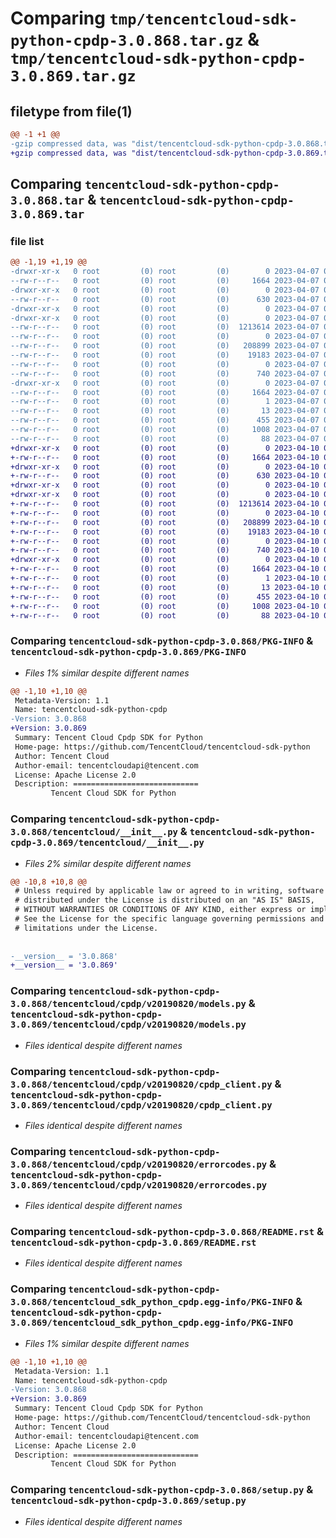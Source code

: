 # Comparing `tmp/tencentcloud-sdk-python-cpdp-3.0.868.tar.gz` & `tmp/tencentcloud-sdk-python-cpdp-3.0.869.tar.gz`

## filetype from file(1)

```diff
@@ -1 +1 @@
-gzip compressed data, was "dist/tencentcloud-sdk-python-cpdp-3.0.868.tar", last modified: Fri Apr  7 00:25:35 2023, max compression
+gzip compressed data, was "dist/tencentcloud-sdk-python-cpdp-3.0.869.tar", last modified: Mon Apr 10 02:59:24 2023, max compression
```

## Comparing `tencentcloud-sdk-python-cpdp-3.0.868.tar` & `tencentcloud-sdk-python-cpdp-3.0.869.tar`

### file list

```diff
@@ -1,19 +1,19 @@
-drwxr-xr-x   0 root         (0) root         (0)        0 2023-04-07 00:25:35.000000 tencentcloud-sdk-python-cpdp-3.0.868/
--rw-r--r--   0 root         (0) root         (0)     1664 2023-04-07 00:25:35.000000 tencentcloud-sdk-python-cpdp-3.0.868/PKG-INFO
-drwxr-xr-x   0 root         (0) root         (0)        0 2023-04-07 00:25:35.000000 tencentcloud-sdk-python-cpdp-3.0.868/tencentcloud/
--rw-r--r--   0 root         (0) root         (0)      630 2023-04-07 00:25:35.000000 tencentcloud-sdk-python-cpdp-3.0.868/tencentcloud/__init__.py
-drwxr-xr-x   0 root         (0) root         (0)        0 2023-04-07 00:25:35.000000 tencentcloud-sdk-python-cpdp-3.0.868/tencentcloud/cpdp/
-drwxr-xr-x   0 root         (0) root         (0)        0 2023-04-07 00:25:35.000000 tencentcloud-sdk-python-cpdp-3.0.868/tencentcloud/cpdp/v20190820/
--rw-r--r--   0 root         (0) root         (0)  1213614 2023-04-07 00:25:35.000000 tencentcloud-sdk-python-cpdp-3.0.868/tencentcloud/cpdp/v20190820/models.py
--rw-r--r--   0 root         (0) root         (0)        0 2023-04-07 00:25:35.000000 tencentcloud-sdk-python-cpdp-3.0.868/tencentcloud/cpdp/v20190820/__init__.py
--rw-r--r--   0 root         (0) root         (0)   208899 2023-04-07 00:25:35.000000 tencentcloud-sdk-python-cpdp-3.0.868/tencentcloud/cpdp/v20190820/cpdp_client.py
--rw-r--r--   0 root         (0) root         (0)    19183 2023-04-07 00:25:35.000000 tencentcloud-sdk-python-cpdp-3.0.868/tencentcloud/cpdp/v20190820/errorcodes.py
--rw-r--r--   0 root         (0) root         (0)        0 2023-04-07 00:25:35.000000 tencentcloud-sdk-python-cpdp-3.0.868/tencentcloud/cpdp/__init__.py
--rw-r--r--   0 root         (0) root         (0)      740 2023-04-07 00:25:35.000000 tencentcloud-sdk-python-cpdp-3.0.868/README.rst
-drwxr-xr-x   0 root         (0) root         (0)        0 2023-04-07 00:25:35.000000 tencentcloud-sdk-python-cpdp-3.0.868/tencentcloud_sdk_python_cpdp.egg-info/
--rw-r--r--   0 root         (0) root         (0)     1664 2023-04-07 00:25:35.000000 tencentcloud-sdk-python-cpdp-3.0.868/tencentcloud_sdk_python_cpdp.egg-info/PKG-INFO
--rw-r--r--   0 root         (0) root         (0)        1 2023-04-07 00:25:35.000000 tencentcloud-sdk-python-cpdp-3.0.868/tencentcloud_sdk_python_cpdp.egg-info/dependency_links.txt
--rw-r--r--   0 root         (0) root         (0)       13 2023-04-07 00:25:35.000000 tencentcloud-sdk-python-cpdp-3.0.868/tencentcloud_sdk_python_cpdp.egg-info/top_level.txt
--rw-r--r--   0 root         (0) root         (0)      455 2023-04-07 00:25:35.000000 tencentcloud-sdk-python-cpdp-3.0.868/tencentcloud_sdk_python_cpdp.egg-info/SOURCES.txt
--rw-r--r--   0 root         (0) root         (0)     1008 2023-04-07 00:25:35.000000 tencentcloud-sdk-python-cpdp-3.0.868/setup.py
--rw-r--r--   0 root         (0) root         (0)       88 2023-04-07 00:25:35.000000 tencentcloud-sdk-python-cpdp-3.0.868/setup.cfg
+drwxr-xr-x   0 root         (0) root         (0)        0 2023-04-10 02:59:24.000000 tencentcloud-sdk-python-cpdp-3.0.869/
+-rw-r--r--   0 root         (0) root         (0)     1664 2023-04-10 02:59:24.000000 tencentcloud-sdk-python-cpdp-3.0.869/PKG-INFO
+drwxr-xr-x   0 root         (0) root         (0)        0 2023-04-10 02:59:24.000000 tencentcloud-sdk-python-cpdp-3.0.869/tencentcloud/
+-rw-r--r--   0 root         (0) root         (0)      630 2023-04-10 02:59:24.000000 tencentcloud-sdk-python-cpdp-3.0.869/tencentcloud/__init__.py
+drwxr-xr-x   0 root         (0) root         (0)        0 2023-04-10 02:59:24.000000 tencentcloud-sdk-python-cpdp-3.0.869/tencentcloud/cpdp/
+drwxr-xr-x   0 root         (0) root         (0)        0 2023-04-10 02:59:24.000000 tencentcloud-sdk-python-cpdp-3.0.869/tencentcloud/cpdp/v20190820/
+-rw-r--r--   0 root         (0) root         (0)  1213614 2023-04-10 02:59:24.000000 tencentcloud-sdk-python-cpdp-3.0.869/tencentcloud/cpdp/v20190820/models.py
+-rw-r--r--   0 root         (0) root         (0)        0 2023-04-10 02:59:24.000000 tencentcloud-sdk-python-cpdp-3.0.869/tencentcloud/cpdp/v20190820/__init__.py
+-rw-r--r--   0 root         (0) root         (0)   208899 2023-04-10 02:59:24.000000 tencentcloud-sdk-python-cpdp-3.0.869/tencentcloud/cpdp/v20190820/cpdp_client.py
+-rw-r--r--   0 root         (0) root         (0)    19183 2023-04-10 02:59:24.000000 tencentcloud-sdk-python-cpdp-3.0.869/tencentcloud/cpdp/v20190820/errorcodes.py
+-rw-r--r--   0 root         (0) root         (0)        0 2023-04-10 02:59:24.000000 tencentcloud-sdk-python-cpdp-3.0.869/tencentcloud/cpdp/__init__.py
+-rw-r--r--   0 root         (0) root         (0)      740 2023-04-10 02:59:24.000000 tencentcloud-sdk-python-cpdp-3.0.869/README.rst
+drwxr-xr-x   0 root         (0) root         (0)        0 2023-04-10 02:59:24.000000 tencentcloud-sdk-python-cpdp-3.0.869/tencentcloud_sdk_python_cpdp.egg-info/
+-rw-r--r--   0 root         (0) root         (0)     1664 2023-04-10 02:59:24.000000 tencentcloud-sdk-python-cpdp-3.0.869/tencentcloud_sdk_python_cpdp.egg-info/PKG-INFO
+-rw-r--r--   0 root         (0) root         (0)        1 2023-04-10 02:59:24.000000 tencentcloud-sdk-python-cpdp-3.0.869/tencentcloud_sdk_python_cpdp.egg-info/dependency_links.txt
+-rw-r--r--   0 root         (0) root         (0)       13 2023-04-10 02:59:24.000000 tencentcloud-sdk-python-cpdp-3.0.869/tencentcloud_sdk_python_cpdp.egg-info/top_level.txt
+-rw-r--r--   0 root         (0) root         (0)      455 2023-04-10 02:59:24.000000 tencentcloud-sdk-python-cpdp-3.0.869/tencentcloud_sdk_python_cpdp.egg-info/SOURCES.txt
+-rw-r--r--   0 root         (0) root         (0)     1008 2023-04-10 02:59:24.000000 tencentcloud-sdk-python-cpdp-3.0.869/setup.py
+-rw-r--r--   0 root         (0) root         (0)       88 2023-04-10 02:59:24.000000 tencentcloud-sdk-python-cpdp-3.0.869/setup.cfg
```

### Comparing `tencentcloud-sdk-python-cpdp-3.0.868/PKG-INFO` & `tencentcloud-sdk-python-cpdp-3.0.869/PKG-INFO`

 * *Files 1% similar despite different names*

```diff
@@ -1,10 +1,10 @@
 Metadata-Version: 1.1
 Name: tencentcloud-sdk-python-cpdp
-Version: 3.0.868
+Version: 3.0.869
 Summary: Tencent Cloud Cpdp SDK for Python
 Home-page: https://github.com/TencentCloud/tencentcloud-sdk-python
 Author: Tencent Cloud
 Author-email: tencentcloudapi@tencent.com
 License: Apache License 2.0
 Description: ============================
         Tencent Cloud SDK for Python
```

### Comparing `tencentcloud-sdk-python-cpdp-3.0.868/tencentcloud/__init__.py` & `tencentcloud-sdk-python-cpdp-3.0.869/tencentcloud/__init__.py`

 * *Files 2% similar despite different names*

```diff
@@ -10,8 +10,8 @@
 # Unless required by applicable law or agreed to in writing, software
 # distributed under the License is distributed on an "AS IS" BASIS,
 # WITHOUT WARRANTIES OR CONDITIONS OF ANY KIND, either express or implied.
 # See the License for the specific language governing permissions and
 # limitations under the License.
 
 
-__version__ = '3.0.868'
+__version__ = '3.0.869'
```

### Comparing `tencentcloud-sdk-python-cpdp-3.0.868/tencentcloud/cpdp/v20190820/models.py` & `tencentcloud-sdk-python-cpdp-3.0.869/tencentcloud/cpdp/v20190820/models.py`

 * *Files identical despite different names*

### Comparing `tencentcloud-sdk-python-cpdp-3.0.868/tencentcloud/cpdp/v20190820/cpdp_client.py` & `tencentcloud-sdk-python-cpdp-3.0.869/tencentcloud/cpdp/v20190820/cpdp_client.py`

 * *Files identical despite different names*

### Comparing `tencentcloud-sdk-python-cpdp-3.0.868/tencentcloud/cpdp/v20190820/errorcodes.py` & `tencentcloud-sdk-python-cpdp-3.0.869/tencentcloud/cpdp/v20190820/errorcodes.py`

 * *Files identical despite different names*

### Comparing `tencentcloud-sdk-python-cpdp-3.0.868/README.rst` & `tencentcloud-sdk-python-cpdp-3.0.869/README.rst`

 * *Files identical despite different names*

### Comparing `tencentcloud-sdk-python-cpdp-3.0.868/tencentcloud_sdk_python_cpdp.egg-info/PKG-INFO` & `tencentcloud-sdk-python-cpdp-3.0.869/tencentcloud_sdk_python_cpdp.egg-info/PKG-INFO`

 * *Files 1% similar despite different names*

```diff
@@ -1,10 +1,10 @@
 Metadata-Version: 1.1
 Name: tencentcloud-sdk-python-cpdp
-Version: 3.0.868
+Version: 3.0.869
 Summary: Tencent Cloud Cpdp SDK for Python
 Home-page: https://github.com/TencentCloud/tencentcloud-sdk-python
 Author: Tencent Cloud
 Author-email: tencentcloudapi@tencent.com
 License: Apache License 2.0
 Description: ============================
         Tencent Cloud SDK for Python
```

### Comparing `tencentcloud-sdk-python-cpdp-3.0.868/setup.py` & `tencentcloud-sdk-python-cpdp-3.0.869/setup.py`

 * *Files identical despite different names*

